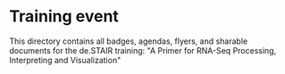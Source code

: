 # Training event

This directory contains all badges, agendas, flyers, and sharable documents for the de.STAIR training:
"A Primer for RNA-Seq Processing, Interpreting and Visualization"

